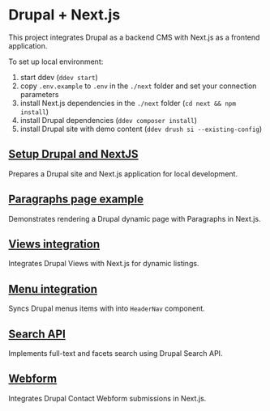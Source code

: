 # Drupal + Next.js

This project integrates Drupal as a backend CMS with Next.js as a frontend application.

To set up local environment:
1. start ddev (`ddev start`)
2. copy `.env.example` to `.env` in the `./next` folder and set your connection parameters
3. install Next.js dependencies in the `./next` folder (`cd next && npm install`)
4. install Drupal dependencies (`ddev composer install`)
5. install Drupal site with demo content (`ddev drush si --existing-config`)

## [Setup Drupal and NextJS](https://github.com/Chizh273/Drupal-NextJS/tree/00-setup-drupal-and-nextjs)
Prepares a Drupal site and Next.js application for local development.

## [Paragraphs page example](https://github.com/Chizh273/Drupal-NextJS/tree/01-paragraphs-page-example)
Demonstrates rendering a Drupal dynamic page with Paragraphs in Next.js.

## [Views integration](https://github.com/Chizh273/Drupal-NextJS/tree/02-views-integration)
Integrates Drupal Views with Next.js for dynamic listings.

## [Menu integration](https://github.com/Chizh273/Drupal-NextJS/tree/03-menu-integration)
Syncs Drupal menus items with into `HeaderNav` component.

## [Search API](https://github.com/Chizh273/Drupal-NextJS/tree/04-search-api)
Implements full-text and facets search using Drupal Search API.

## [Webform](https://github.com/Chizh273/Drupal-NextJS/tree/05-webform)
Integrates Drupal Contact Webform submissions in Next.js.
